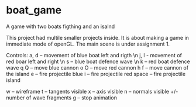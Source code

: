 # boat_game
A game with two boats figthing and an isalnd

This project had multile smaller projects inside. It is about making a game in immediate mode of openGL. The main scene is under assignment 1. 

Controls: 
a, d – movement of blue boat left and rigth \n
j, l - movement of red boar left and right \n
s – blue boat defence wave \n
k – red boat defence wave 
q Q – move blue cannon 
o O – move red cannon 
h f – move cannon of the island 
e – fire projectile blue 
i – fire projectile red 
space – fire projectile island 

w – wireframe 
t – tangents visible 
x – axis visible 
n – normals visible 
+/- number of wave fragments
g – stop animation 
